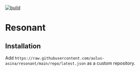 [![build](https://github.com/aulus-asina/resonant/actions/workflows/plugin.yml/badge.svg)](https://github.com/aulus-asina/resonant/actions/workflows/plugin.yml)

# Resonant

## Installation
Add `https://raw.githubusercontent.com/aulus-asina/resonant/main/repo/latest.json` as a custom repository.
